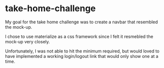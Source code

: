 # take-home-challenge

My goal for the take home challenge was to create a navbar that resembled the mock-up.  

I chose to use materialize as a css framework since I felt it resmebled the mock-up very closely.

Unfortunately, I was not able to hit the minimum required, but would loved to have implemented a working login/logout link that would only show one at a time.